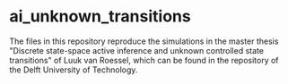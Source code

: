# ai_unknown_transitions

The files in this repository reproduce the simulations in the master thesis "Discrete state-space active inference and unknown controlled state transitions" of Luuk van Roessel, which can be found in the repository of the Delft University of Technology.
